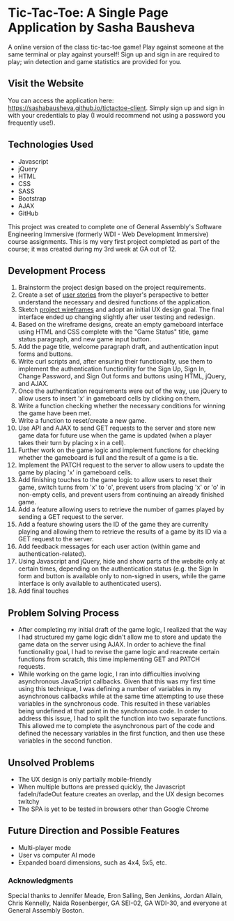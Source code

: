 # Tic-Tac-Toe: A Single Page Application by Sasha Bausheva

A online version of the class tic-tac-toe game! Play against someone at the same terminal or play against yourself! Sign up and sign in are required to play; win detection and game statistics are provided for you.

## Visit the Website
You can access the application here: https://sashabausheva.github.io/tictactoe-client. Simply sign up and sign in with your credentials to play (I would recommend not using a password you frequently use!).

## Technologies Used
- Javascript
- jQuery
- HTML
- CSS
- SASS
- Bootstrap
- AJAX
- GitHub

This project was created to complete one of General Assembly's Software Engineering Immersive (formerly WDI - Web Development Immersive) course assignments. This is my very first project completed as part of the course; it was created during my 3rd week at GA out of 12.

## Development Process
1. Brainstorm the project design based on the project requirements.
2. Create a set of [user stories](public/docs/user_stories.md) from the player's perspective to better understand the necessary and desired functions of the application.
3. Sketch [project wireframes](public/images/wireframes) and adopt an initial UX design goal. The final interface ended up changing slightly after user testing and redesign.
4. Based on the wireframe designs, create an empty gameboard interface using HTML and CSS complete with the "Game Status" title, game status paragraph, and new game input button.
5. Add the page title, welcome paragraph draft, and authentication input forms and buttons.
6. Write curl scripts and, after ensuring their functionality, use them to implement the authentication functionlity for the Sign Up, Sign In, Change Password, and Sign Out forms and buttons using HTML, jQuery, and AJAX.
7. Once the authentication requirements were out of the way, use jQuery to allow users to insert 'x' in gameboard cells by clicking on them.
8. Write a function checking whether the necessary conditions for winning the game have been met.
9. Write a function to reset/create a new game.
10. Use API and AJAX to send GET requests to the server and store new game data for future use when the game is updated (when a player takes their turn by placing x in a cell).
11. Further work on the game logic and implement functions for checking whether the gameboard is full and the result of a game is a tie.
12. Implement the PATCH request to the server to allow users to update the game by placing 'x' in gameboard cells.
13. Add finishing touches to the game logic to allow users to reset their game, switch turns from 'x' to 'o', prevent users from placing 'x' or 'o' in non-empty cells, and prevent users from continuing an already finished game.
14. Add a feature allowing users to retrieve the number of games played by sending a GET request to the server.
15. Add a feature showing users the ID of the game they are currenlty playing and allowing them to retrieve the results of a  game by its ID via a GET request to the server.
16. Add feedback messages for each user action (within game and authentication-related).
17. Using Javascript and jQuery, hide and show parts of the website only at certain times, depending on the authentication status (e.g. the Sign In form and button is available only to non-signed in users, while the game interface is only available to authenticated users).
18. Add final touches

## Problem Solving Process
- After completing my initial draft of the game logic, I realized that the way I had structured my game logic didn't allow me to store and update the game data on the server using AJAX. In order to achieve the final functionality goal, I had to revise the game logic and reacreate certain functions from scratch, this time implementing GET and PATCH requests.
- While working on the game logic, I ran into difficulties involving asynchronous JavaScript callbacks. Given that this was my first time using this technique, I was defining a number of variables in my asynchronous callbacks while at the same time attempting to use these variables in the synchronous code. This resulted in these variables being undefined at that point in the synchronous code. In order to address this issue, I had to split the function into two separate functions. This allowed me to complete the asynchronous part of the code and defined the necessary variables in the first function, and then use these variables in the second function.

## Unsolved Problems
- The UX design is only partially mobile-friendly
- When multiple buttons are pressed quickly, the Javascript fadeIn/fadeOut feature creates an overlap, and the UX design becomes twitchy
- The SPA is yet to be tested in browsers other than Google Chrome

## Future Direction and Possible Features
- Multi-player mode
- User vs computer AI mode
- Expanded board dimensions, such as 4x4, 5x5, etc.

### Acknowledgments
Special thanks to Jennifer Meade, Eron Salling, Ben Jenkins, Jordan Allain, Chris Kennelly, Naida Rosenberger, GA SEI-02, GA WDI-30, and everyone at General Assembly Boston.
